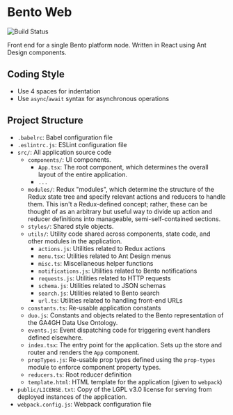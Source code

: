 # Bento Web

![Build Status](https://github.com/bento-platform/bento_web/workflows/CI/badge.svg)

Front end for a single Bento platform node. Written in React using Ant Design 
components.

## Coding Style

  * Use 4 spaces for indentation
  * Use `async`/`await` syntax for asynchronous operations

## Project Structure

  * `.babelrc`: Babel configuration file
  * `.eslintrc.js`: ESLint configuration file
  * `src/`: All application source code
    * `components/`: UI components. 
      * `App.tsx`: The root component, which determines the overall layout of the entire application.
      * `...`
    * `modules/`: Redux "modules", which determine the structure of the Redux 
                  state tree and specify relevant actions and reducers to 
                  handle them. This isn't a Redux-defined concept; rather,
                  these can be thought of as an arbitrary but useful way to
                  divide up action and reducer definitions into manageable,
                  semi-self-contained sections.
    * `styles/`: Shared style objects.
    * `utils/`: Utility code shared across components, state code, and other 
                modules in the application.
      * `actions.js`: Utilities related to Redux actions
      * `menu.tsx`: Utilities related to Ant Design menus
      * `misc.ts`: Miscellaneous helper functions
      * `notifications.js`: Utilities related to Bento notifications
      * `requests.js`: Utilities related to HTTP requests
      * `schema.js`: Utilities related to JSON schemas
      * `search.js`: Utilities related to Bento search
      * `url.ts`: Utilities related to handling front-end URLs
    * `constants.ts`: Re-usable application constants
    * `duo.js`: Constants and objects related to the Bento representation of
                the GA4GH Data Use Ontology.
    * `events.js`: Event dispatching code for triggering event handlers defined
                   elsewhere.
    * `index.tsx`: The entry point for the application. Sets up the store and
                  router and renders the `App` component.
    * `propTypes.js`: Re-usable prop types defined using the `prop-types`
                      module to enforce component property types.
    * `reducers.ts`: Root reducer definition
    * `template.html`: HTML template for the application (given to `webpack`)
  * `public/LICENSE.txt`: Copy of the LGPL v3.0 license for serving from
                          deployed instances of the application.
  * `webpack.config.js`: Webpack configuration file
